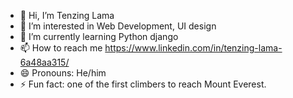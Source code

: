 - 👋 Hi, I’m Tenzing Lama
- 👀 I’m interested in Web Development, UI design
- 🌱 I’m currently learning Python django
- 📫 How to reach me https://www.linkedin.com/in/tenzing-lama-6a48aa315/
- 😄 Pronouns: He/him
- ⚡ Fun fact: one of the first climbers to reach Mount Everest.

<!---
tenzing155/tenzing155 is a ✨ special ✨ repository because its `README.md` (this file) appears on your GitHub profile.
You can click the Preview link to take a look at your changes.
--->
